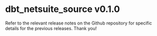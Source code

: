 # dbt_netsuite_source v0.1.0
Refer to the relevant release notes on the Github repository for specific details for the previous releases. Thank you!